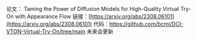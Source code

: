 论文： Taming the Power of Diffusion Models for High-Quality Virtual Try-On with Appearance Flow
链接：[https://arxiv.org/abs/2308.06101](https://arxiv.org/abs/2308.06101)
代码：https://github.com/bcmi/DCI-VTON-Virtual-Try-On/tree/main 未来会更新

